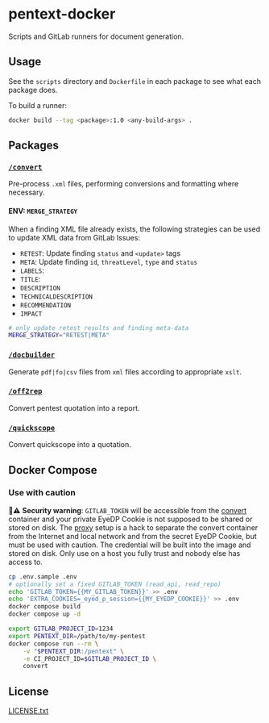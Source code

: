 # pentext-docker

Scripts and GitLab runners for document generation. 

## Usage

See the `scripts` directory and `Dockerfile` in each package to see what each package does.

To build a runner:

```sh
docker build --tag <package>:1.0 <any-build-args> .
```

## Packages

### [`/convert`](/convert)

Pre-process `.xml` files, performing conversions and formatting where necessary.

#### ENV: `MERGE_STRATEGY`

When a finding XML file already exists, the following strategies can be used to update XML data from GitLab Issues:

- `RETEST`: Update finding `status` and `<update>` tags
- `META`: Update finding `id`, `threatLevel`, `type` and `status`
- `LABELS`:
- `TITLE`:
- `DESCRIPTION`
- `TECHNICALDESCRIPTION`
- `RECOMMENDATION`
- `IMPACT`

```sh
# only update retest results and finding meta-data
MERGE_STRATEGY="RETEST|META"
```

### [`/docbuilder`](/docbuilder/)

Generate `pdf|fo|csv` files from `xml` files according to appropriate `xslt`.

### [`/off2rep`](/off2rep/)

Convert pentest quotation into a report.

### [`/quickscope`](/quickscope/)

Convert quickscope into a quotation.

## Docker Compose

### Use with caution

🚨⚠️ **Security warning**: `GITLAB_TOKEN` will be accessible from the [convert](./convert/) container and your private EyeDP Cookie is not supposed to be shared or stored on disk. The [proxy](./proxy/) setup is a hack to separate the convert container from the Internet and local network and from the secret EyeDP Cookie, but must be used with caution. The credential will be built into the image and stored on disk. Only use on a host you fully trust and nobody else has access to.

```sh
cp .env.sample .env
# optionally set a fixed GITLAB_TOKEN (read_api, read_repo)
echo 'GITLAB_TOKEN={{MY_GITLAB_TOKEN}}' >> .env
echo 'EXTRA_COOKIES=_eyed_p_session={{MY_EYEDP_COOKIE}}' >> .env
docker compose build
docker compose up -d
```

```sh
export GITLAB_PROJECT_ID=1234
export PENTEXT_DIR=/path/to/my-pentest
docker compose run --rm \
	-v "$PENTEXT_DIR:/pentext" \
	-e CI_PROJECT_ID=$GITLAB_PROJECT_ID \
	convert
```


## License

[LICENSE.txt](/LICENSE.txt)